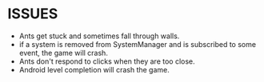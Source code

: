 ISSUES
===

* Ants get stuck and sometimes fall through walls.
* if a system is removed from SystemManager and is subscribed to some event, the game will crash.
* Ants don't respond to clicks when they are too close.
* Android level completion will crash the game.
